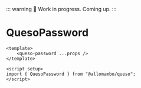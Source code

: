 ::: warning 🚧
Work in progress. Coming up.
:::

# QuesoPassword

```vue
<template>
    <queso-password ...props />
</template>

<script setup>
import { QuesoPassword } from "@allomambo/queso";
</script>
```
